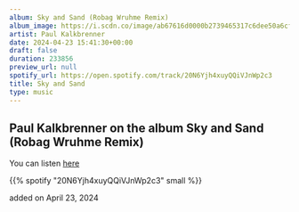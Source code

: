```yaml
---
album: Sky and Sand (Robag Wruhme Remix)
album_image: https://i.scdn.co/image/ab67616d0000b2739465317c6dee50a6cf87d42e
artist: Paul Kalkbrenner
date: 2024-04-23 15:41:30+00:00
draft: false
duration: 233856
preview_url: null
spotify_url: https://open.spotify.com/track/20N6Yjh4xuyQQiVJnWp2c3
title: Sky and Sand
type: music
---
```



## Paul Kalkbrenner on the album Sky and Sand (Robag Wruhme Remix)

You can listen [here](https://open.spotify.com/track/20N6Yjh4xuyQQiVJnWp2c3)

{{% spotify "20N6Yjh4xuyQQiVJnWp2c3" small %}}

added on April 23, 2024